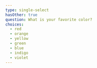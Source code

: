 ```yaml
---
type: single-select
hasOther: true
question: What is your favorite color?
choices: 
  - red
  - orange
  - yellow
  - green
  - blue
  - indigo
  - violet
---
```


